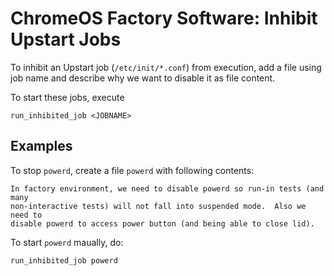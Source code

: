 ChromeOS Factory Software: Inhibit Upstart Jobs
===============================================
To inhibit an Upstart job (`/etc/init/*.conf`) from execution, add a file using
job name and describe why we want to disable it as file content.

To start these jobs, execute

    run_inhibited_job <JOBNAME>

Examples
--------
To stop `powerd`, create a file `powerd` with following contents:

    In factory environment, we need to disable powerd so run-in tests (and many
    non-interactive tests) will not fall into suspended mode.  Also we need to
    disable powerd to access power button (and being able to close lid).


To start `powerd` maually, do:

    run_inhibited_job powerd

